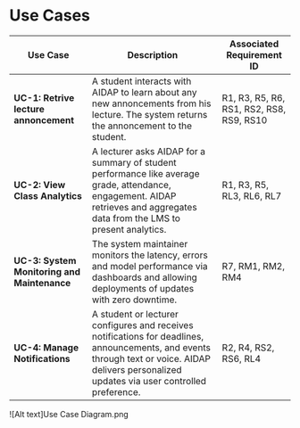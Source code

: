 # Use Cases

| Use Case | Description | Associated Requirement ID |
|----------|-------------|----------------------------|
| **UC-1: Retrive lecture annoncement**| A student interacts with AIDAP to learn about any new annoncements from his lecture. The system returns the annoncement to the student. | R1, R3, R5, R6, RS1, RS2, RS8, RS9, RS10 |
| **UC-2: View Class Analytics** | A lecturer asks AIDAP for a summary of student performance like average grade, attendance, engagement. AIDAP retrieves and aggregates data from the LMS to present analytics. | R1, R3, R5, RL3, RL6, RL7 |
| **UC-3: System Monitoring and Maintenance**| The system maintainer monitors the latency, errors and model performance via dashboards and allowing deployments of updates with zero downtime. |R7, RM1, RM2, RM4 |
| **UC-4: Manage Notifications** | A student or lecturer configures and receives notifications for deadlines, announcements, and events through text or voice. AIDAP delivers personalized updates via user controlled preference. |R2, R4, RS2, RS6, RL4|
![Alt text]Use Case Diagram.png
